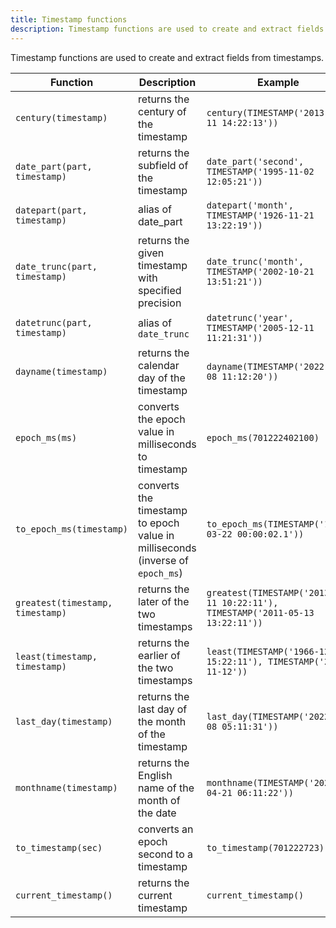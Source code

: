 ```yaml
---
title: Timestamp functions
description: Timestamp functions are used to create and extract fields from timestamps.
---
```


Timestamp functions are used to create and extract fields from timestamps.

<div class="scroll-table">

| Function | Description | Example | Result |
| ----------- | ----------- |  ----------- |  ----------- |
| `century(timestamp)` | returns the century of the timestamp | `century(TIMESTAMP('2013-12-11 14:22:13'))` | `21` `(INT64)` |
| `date_part(part, timestamp)` | returns the subfield of the timestamp | `date_part('second', TIMESTAMP('1995-11-02 12:05:21'))` | `21` `(INT64)` |
| `datepart(part, timestamp)` | alias of date_part | `datepart('month', TIMESTAMP('1926-11-21 13:22:19'))` | `11` `(INT64)` |
| `date_trunc(part, timestamp)` | returns the given timestamp with specified precision | `date_trunc('month', TIMESTAMP('2002-10-21 13:51:21'))` | `2002-10-01 00:00:00` `(TIMESTAMP)` |
| `datetrunc(part, timestamp)` | alias of `date_trunc` | `datetrunc('year', TIMESTAMP('2005-12-11 11:21:31'))` | `2005-01-01 00:00:00` `(TIMESTAMP)` |
| `dayname(timestamp)` | returns the calendar day of the timestamp | `dayname(TIMESTAMP('2022-11-08 11:12:20'))` | `Tuesday` `(STRING)` |
| `epoch_ms(ms)` | converts the epoch value in milliseconds to timestamp | `epoch_ms(701222402100)` | `1992-03-22 00:00:02.1` `(TIMESTAMP)` |
| `to_epoch_ms(timestamp)` | converts the timestamp to epoch value in milliseconds (inverse of `epoch_ms`) | `to_epoch_ms(TIMESTAMP('1992-03-22 00:00:02.1'))` | `701222402100` `(INT64)` |
| `greatest(timestamp, timestamp)` | returns the later of the two timestamps | `greatest(TIMESTAMP('2013-12-11 10:22:11'), TIMESTAMP('2011-05-13 13:22:11'))` | `2013-12-11 10:22:11` `(TIMESTAMP)` |
| `least(timestamp, timestamp)` | returns the earlier of the two timestamps | `least(TIMESTAMP('1966-12-21 15:22:11'), TIMESTAMP('2005-11-12'))` | `1966-12-21 15:22:11` `(TIMESTAMP)` |
| `last_day(timestamp)` | returns the last day of the month of the timestamp | `last_day(TIMESTAMP('2022-11-08 05:11:31'))` | `2022-11-30` `(DATE)` |
| `monthname(timestamp)` | returns the English name of the month of the date | `monthname(TIMESTAMP('2022-04-21 06:11:22'))` | `April` `(STRING)` |
| `to_timestamp(sec)` | converts an epoch second to a timestamp | `to_timestamp(701222723)` | `1992-03-22 00:05:23` `(TIMESTAMP)` |
| `current_timestamp()` | returns the current timestamp | `current_timestamp()` | |

</div>
